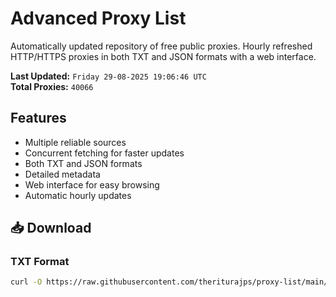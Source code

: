 # Advanced Proxy List

Automatically updated repository of free public proxies. Hourly refreshed HTTP/HTTPS proxies in both TXT and JSON formats with a web interface.

**Last Updated:** `Friday 29-08-2025 19:06:46 UTC`  
**Total Proxies:** `40066`

## Features
- Multiple reliable sources
- Concurrent fetching for faster updates
- Both TXT and JSON formats
- Detailed metadata
- Web interface for easy browsing
- Automatic hourly updates

## 📥 Download

### TXT Format
```bash
curl -O https://raw.githubusercontent.com/theriturajps/proxy-list/main/proxies.txt